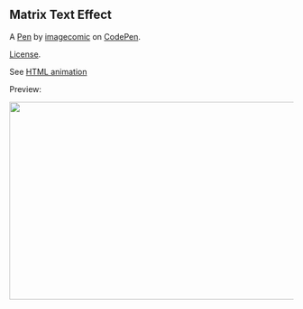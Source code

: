 Matrix Text Effect
------------------


A [Pen](https://codepen.io/imagecomic/pen/kPwYXB) by [imagecomic](https://codepen.io/imagecomic) on [CodePen](https://codepen.io).

[License](https://codepen.io/license/pen/kPwYXB).

See [HTML animation](http://htmlpreview.github.io/?https://github.com/yxmauw/yxmauw/blob/main/logos/matrix_code_rain/myname_code_rain.html)

<!--Using windows+alt+R to game-record video capture into mp4 video, crop video using https://www.adobe.com/express/feature/video/crop/mp4 -->
<!--Access game video captured files with windows+alt_G -->
<!--Then convert mp4 video to gif using https://cloudconvert.com/mp4-to-gif -->
<!--Beware that mp4 to gif increased file size by 2 to 3 times -->

Preview:

<img src="https://github.com/yxmauw/yxmauw/blob/main/logos/matrix_code_rain/myname_code_rain.gif" width="850" height="350"/>


